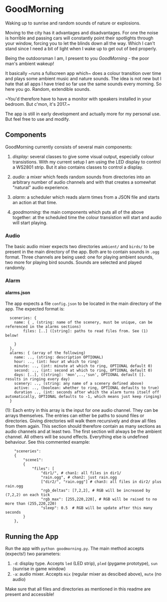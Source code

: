 # GoodMorning
Waking up to sunrise and random sounds of nature or explosions.

Moving to the city has it advantages and disadvantages.
For one the noise is horrible and passing cars will constantly point their spotlights through your window, forcing you to let the blinds down all the way.
Which I can't stand since I need a bit of light when I wake up to get out of bed properly.

Being the outdoorsman I am, I present to you *GoodMorning* - the poor man's ambient wakeup!

It basically ~runs a fullscreen app which~ does a colour transition over time and plays some ambient music and nature sounds.
The idea is not new but I hate that all apps I have tried so far use the same sounds every morning.
So here you go. Random, extendible sounds.

~You'd therefore have to have a monitor with speakers installed in your bedroom. But c'mon, it's 2017.~

The app is still in early development and actually more for my personal use. 
But feel free to use and modify.

## Components
GoodMorning currently consists of several main components:

1. *display:* several classes to give some visual output, especially colour transistions.
With my current setup I am using the LED display to control a WS2801 strip. But it also contains classes to control a display.

2. *audio:* a mixer which feeds random sounds from directories into an arbitrary number of audio channels
and with that creates a somewhat "natural" audio experience.

3. *alarm:* a scheduler which reads alarm times from a JSON file and starts an action at that time.

4. *goodmorning:* the main components which puts all of the above together:
at the scheduled time the colour transistion will start and audio will start playing.

### Audio
The basic audio mixer expects two directories `ambient/` and `birds/` to be present in the main directory of the app.
Both are to contain sounds in `.ogg` format. Three channels are being used:
one for playing ambient sounds, two more for playing bird sounds.
Sounds are selected and played randomly.

### Alarm
#### alarms.json
The app expects a file `config.json` to be located in the main directory of the app.
The expected format is:

```
  sceneries: {
    name: { , (string: name of the scenery, must be unique, can be referenced in the alarms sections)
        files: [..] ([string]: paths to read files from. See (1) below! 
                    
    }
  },
  alarms: { (array of the following)
    name: .., (string: description OPTIONAL)
    hour: .., (int: hour at which to ring)
    minute: .., (int: minute at which to ring, OPTIONAL default 0)
    second: .., (int: second at which to ring, OPTIONAL default 0)
    days: [..], ([string]: 'mon',..,'sun', OPTIONAL default []. results in ringing every day)
    scenery: .., (string: any name of a scenery defined above)
    active: .., (boolean: whether to ring, OPTIONAL defaults to true)
    duration .., (int: seconds after which the alarm turns itself off automatically, OPTIONAL defaults to -1, which means just keep ringing)
  }
```

(1): Each entry in this array is the input for one audio channel.
They can be arrays themselves. The entries can either be paths to
sound files or directories. Giving directories will walk them recursively
and draw all files from them again.
This section should therefore contain as many sections as audio channels
and at least two. The first section will always be the ambient channel.
All others will be sound effects.
Everything else is undefined behaviour. See this commented example:

```
    "sceneries":
    {
        "scene1":
        {
            "files": [
                "dir1/", # chan1: all files in dir1/
                "rain.ogg", # chan2: just rain.ogg
                ["dir2/", "rain.ogg"] # chan3: all files in dir2/ plus rain.ogg
                "rgb_deltas": [7,2,2], # RGB will be increased by (7,2,2) on each tick
                "rgb_max": [255,220,220], # RGB will be raised to no more than (255,220,220)
                "sleep": 0.5  # RGB will be update after this many seconds
        }
    },
```

## Running the App
Run the app with `python goodmorning.py`. The main method accepts (expects!) two parameters:

1. `-d`: display type. Accepts `led` (LED strip), `pled` (pygame prototype), `sun` (sunrise in game window)
2. `-a`: audio mixer. Accepts `mix` (regular mixer as descibed above), `mute` (no audio)

Make sure that all files and directories as mentioned in this readme are present and accessible!
